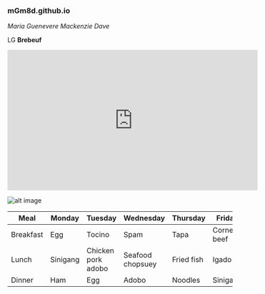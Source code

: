 ### mGm8d.github.io
*Maria Guenevere Mackenzie Dave*

LG **Brebeuf**

<iframe width="560" height="315" src="https://www.youtube.com/embed/KxmplNnFPvg" title="YouTube video player" frameborder="0" allow="accelerometer; autoplay; clipboard-write; encrypted-media; gyroscope; picture-in-picture; web-share" allowfullscreen></iframe>

![alt image](https://user-images.githubusercontent.com/122356574/211957201-1d086ff3-fe08-40c9-a1f9-172effa95024.png)


| Meal | Monday | Tuesday | Wednesday | Thursday | Friday |
|------|--------|---------|-----------|----------|--------|
| Breakfast | Egg | Tocino | Spam | Tapa | Corned beef |
| Lunch | Sinigang | Chicken pork adobo | Seafood chopsuey | Fried fish | Igado |
| Dinner | Ham | Egg | Adobo | Noodles | Sinigang |

